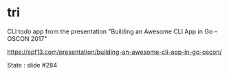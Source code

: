 # tri
 CLI todo app from the presentation "Building an Awesome CLI App in Go – OSCON 2017" 

 https://spf13.com/presentation/building-an-awesome-cli-app-in-go-oscon/ 

State :  slide #284
